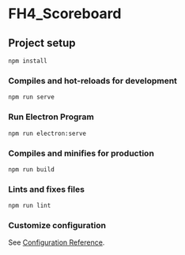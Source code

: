 # FH4_Scoreboard

## Project setup
```
npm install
```

### Compiles and hot-reloads for development
```
npm run serve
```

### Run Electron Program
```
npm run electron:serve
```

### Compiles and minifies for production
```
npm run build
```

### Lints and fixes files
```
npm run lint
```

### Customize configuration
See [Configuration Reference](https://cli.vuejs.org/config/).
